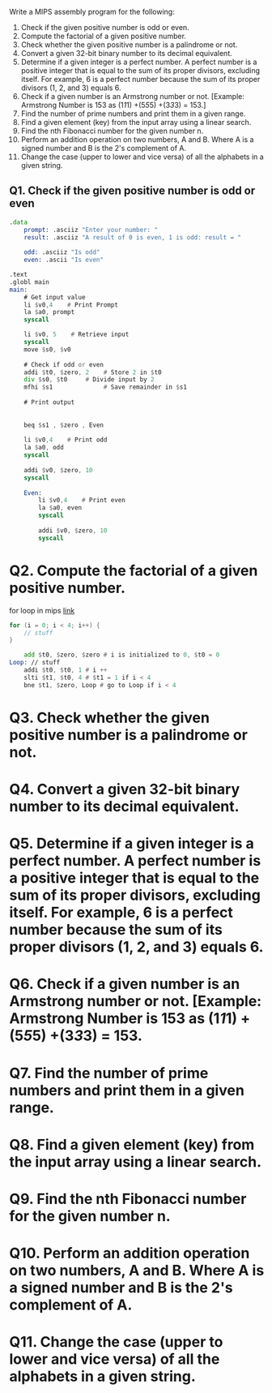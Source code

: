 Write a MIPS assembly program for the following:


1. Check if the given positive number is odd or even.
2. Compute the factorial of a given positive number.
3. Check whether the given positive number is a palindrome or not.
4. Convert a given 32-bit binary number to its decimal equivalent.
5. Determine if a given integer is a perfect number. A perfect number is a positive integer that is equal to the sum of its proper divisors, excluding itself. For example, 6 is a perfect number because the sum of its proper divisors (1, 2, and 3) equals 6.
6. Check if a given number is an Armstrong number or not. [Example: Armstrong Number is 153 as (1*1*1) +(5*5*5) +(3*3*3) = 153.]
7. Find the number of prime numbers and print them in a given range.
9. Find a given element (key) from the input array using a linear search.
10. Find the nth Fibonacci number for the given number n.
11. Perform an addition operation on two numbers, A and B. Where A is a signed number and B is the 2's complement of A.
12. Change the case (upper to lower and vice versa) of all the alphabets in a given string.

## Q1. Check if the given positive number is odd or even
```asm
.data
	prompt: .asciiz "Enter your number: "
	result: .asciiz "A result of 0 is even, 1 is odd: result = "
	
	odd: .asciiz "Is odd"
	even: .ascii "Is even"

.text
.globl main
main:
    # Get input value
    li $v0,4    # Print Prompt
    la $a0, prompt
    syscall

    li $v0, 5    # Retrieve input
    syscall
    move $s0, $v0
    
    # Check if odd or even
    addi $t0, $zero, 2    # Store 2 in $t0
    div $s0, $t0     # Divide input by 2
    mfhi $s1              # Save remainder in $s1
    
    # Print output        
    
    
    beq $s1 , $zero , Even    
    
    li $v0,4    # Print odd
    la $a0, odd
    syscall
    
    addi $v0, $zero, 10
    syscall
    
    Even:
    	li $v0,4    # Print even
    	la $a0, even
    	syscall
    	
    	addi $v0, $zero, 10
    	syscall
```

# Q2. Compute the factorial of a given positive number.
for loop in mips [link](https://courses.engr.illinois.edu/cs232/sp2009/section/Discussion1/disc1.pdf)

```c
for (i = 0; i < 4; i++) {
    // stuff
}
```
```asm
    add $t0, $zero, $zero # i is initialized to 0, $t0 = 0
Loop: // stuff
    addi $t0, $t0, 1 # i ++
    slti $t1, $t0, 4 # $t1 = 1 if i < 4
    bne $t1, $zero, Loop # go to Loop if i < 4
```






# Q3. Check whether the given positive number is a palindrome or not.

# Q4. Convert a given 32-bit binary number to its decimal equivalent.

# Q5. Determine if a given integer is a perfect number. A perfect number is a positive integer that is equal to the sum of its proper divisors, excluding itself. For example, 6 is a perfect number because the sum of its proper divisors (1, 2, and 3) equals 6.

# Q6. Check if a given number is an Armstrong number or not. [Example: Armstrong Number is 153 as (1*1*1) +(5*5*5) +(3*3*3) = 153.

# Q7. Find the number of prime numbers and print them in a given range.

# Q8. Find a given element (key) from the input array using a linear search.

# Q9. Find the nth Fibonacci number for the given number n.

# Q10. Perform an addition operation on two numbers, A and B. Where A is a signed number and B is the 2's complement of A.

# Q11. Change the case (upper to lower and vice versa) of all the alphabets in a given string.




